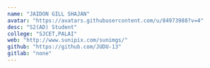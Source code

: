 ```yaml
---
name: "JAIDON GILL SHAJAN"
avatar: "https://avatars.githubusercontent.com/u/84973988?v=4"
desc: "S2(AD) Student"
college: "SJCET,PALAI"
web: "http://www.sunipix.com/sunimgs/"
github: "https://github.com/JUDU-13"
gitlab: "none"
---
```


